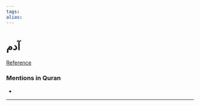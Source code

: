 ```yaml
---
tags: 
alias: 
---
```


# آدم

[Reference](https://corpus.quran.com/concept.jsp?id=adam)

### Mentions in Quran
- 

---

